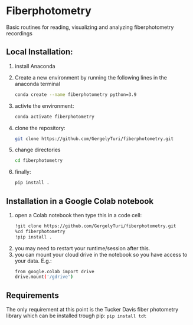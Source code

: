 # Fiberphotometry
Basic routines for reading, visualizing and analyzing fiberphotometry recordings 

## Local Installation:

1. install Anaconda
1. Create a new environment by running the following lines in the anaconda terminal

    ```bash
    conda create --name fiberphotometry python=3.9
    ```
1. activte the environment:
    ```bash
    conda activate fiberphotometry
    ```
1. clone the repository:
    ```bash 
    git clone https://github.com/GergelyTuri/fiberphotometry.git
    ```
1. change directories
    ```bash
    cd fiberphotometry
    ```
1. finally:
    ```bash 
    pip install .
    ```

## Installation in a Google Colab notebook

1. open a Colab notebook then type this in a code cell:
    ```bash    
    !git clone https://github.com/GergelyTuri/fiberphotometry.git
    %cd fiberphotometry
    !pip install .
    ```
1. you may need to restart your runtime/session after this. 
1. you can mount your cloud drive in the notebook so you have access to your data. E.g.:
    ```bash
    from google.colab import drive
    drive.mount('/gdrive')
    ```

## Requirements
The only requirement at this point is the Tucker Davis fiber photometry library which can be installed trough pip:
`pip install tdt`